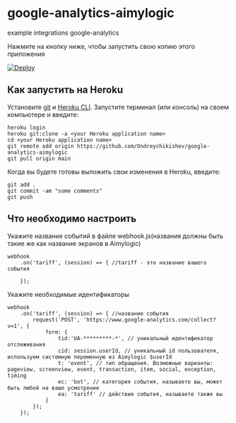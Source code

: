 # google-analytics-aimylogic
example integrations google-analytics

Нажмите на кнопку ниже, чтобы запустить свою копию этого приложения

[![Deploy](https://www.herokucdn.com/deploy/button.svg)](https://dashboard.heroku.com/new?template=https://github.com/Ondreychikishev/google-analytics-aimylogic.git)

## Как запустить на Heroku

Установите [git](https://git-scm.com/book/ru/v2/%D0%92%D0%B2%D0%B5%D0%B4%D0%B5%D0%BD%D0%B8%D0%B5-%D0%A3%D1%81%D1%82%D0%B0%D0%BD%D0%BE%D0%B2%D0%BA%D0%B0-Git) и [Heroku CLI](https://devcenter.heroku.com/articles/heroku-cli). Запустите терминал (или консоль) на своем компьютере и введите:
```
heroku login
heroku git:clone -a <your Heroku application name>
cd <your Heroku application name>
git remote add origin https://github.com/Ondreychikishev/google-analytics-aimylogic
git pull origin main
```
  
Когда вы будете готовы выложить свои изменения в Heroku, введите:
```
git add .
git commit -am "some comments"
git push
```
## Что необходимо настроить

Укажите название событий в файле webhook.js(названия должны быть такие же как название экранов в Aimylogic)
```
webhook
    .on('tariff', (session) => { //tariff - это название вашего события
        
    });
```
Укажите необходимые идентификаторы
```
webhook
    .on('tariff', (session) => { //название события
        request('POST', 'https://www.google-analytics.com/collect?v=1', {
            form: {
                tid:'UA-*********-*', // уникальный идентификатор отслеживания
                cid: session.userId, // уникальный id пользователя, используем системную переменную из Aimylogic $userId
                t: 'event', // тип обращения. Возможные варианты: pageview, screenview, event, transaction, item, social, exception, timing
                ec: 'bot', // категория события, называете вы, может быть любой на ваше усмотрение
                ea: 'tariff' // действие события, называете также вы
            }
        });
    });
```